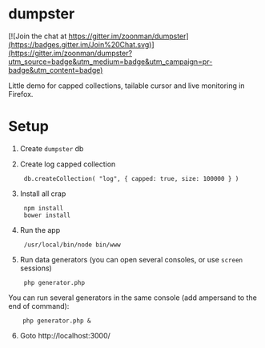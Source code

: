 # dumpster

[![Join the chat at https://gitter.im/zoonman/dumpster](https://badges.gitter.im/Join%20Chat.svg)](https://gitter.im/zoonman/dumpster?utm_source=badge&utm_medium=badge&utm_campaign=pr-badge&utm_content=badge)

Little demo for capped collections, tailable cursor and live monitoring in Firefox.

# Setup

1. Create `dumpster` db

2. Create log capped collection
 

        db.createCollection( "log", { capped: true, size: 100000 } )


3. Install all crap

        npm install
        bower install

4. Run the app 

        /usr/local/bin/node bin/www
   
   
5. Run data generators (you can open several consoles, or use `screen` sessions)

        php generator.php

You can run several generators in the same console (add ampersand to the end of command):

        php generator.php &


6. Goto http://localhost:3000/
